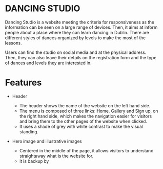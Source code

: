 # DANCING STUDIO

Dancing Studio is a website meeting the criteria for responsiveness as the information can be seen on a large range of devices. 
Then, it aims at inform people about a place where they can learn dancing in Dublin.
There are different styles of dances organized by levels to make the most of the lessons. 

Users can find the studio on social media and at the physical address. Then, they can also leave their details on the registration form and the type of dances and levels they are interested in.

<!--putting screenshot of images later, the core documentation at the moment-->

# Features

+ Header

  - The header shows the name of the website on the left hand side.
  -  The menu is composed of three links: Home, Gallery and Sign up, on the right hand side, which makes the navigation easier for visitors and bring them to the other pages of the website when clicked.
  - It uses a shade of grey with white contrast to make the visual standing.

+ Hero image and illustrative images

  -  Centered in the middle of the page, it allows visitors to understand straightaway what is the website for.
  -  it is backup by
  



